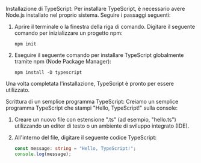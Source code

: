 Installazione di TypeScript:
Per installare TypeScript, è necessario avere Node.js installato nel proprio sistema. Seguire i passaggi seguenti:

1. Aprire il terminale o la finestra della riga di comando. Digitare il seguente comando per inizializzare un progetto npm:
    ```
    npm init
    ```
2. Eseguire il seguente comando per installare TypeScript globalmente tramite npm (Node Package Manager):

   ```
   npm install -D typescript
   ```

Una volta completata l'installazione, TypeScript è pronto per essere utilizzato.

Scrittura di un semplice programma TypeScript:
Creiamo un semplice programma TypeScript che stampi "Hello, TypeScript!" sulla console:

1. Creare un nuovo file con estensione ".ts" (ad esempio, "hello.ts") utilizzando un editor di testo o un ambiente di sviluppo integrato (IDE).
2. All'interno del file, digitare il seguente codice TypeScript:

   ```typescript
   const message: string = "Hello, TypeScript!";
   console.log(message);
   ```
